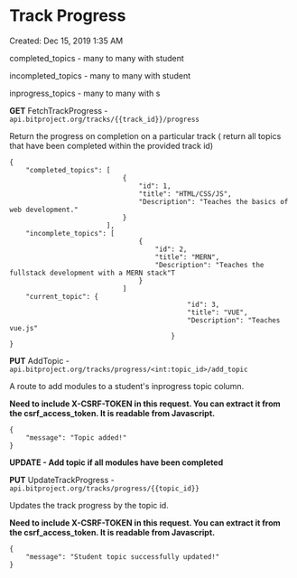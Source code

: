 # Track Progress

Created: Dec 15, 2019 1:35 AM

completed_topics - many to many with student

incompleted_topics - many to many with student

inprogress_topics - many to many with s

**GET** FetchTrackProgress - `api.bitproject.org/tracks/{{track_id}}/progress`

Return the progress on completion on a particular track 
( return all topics that have been completed within the provided track id)

    {
    	"completed_topics": [
    							{
    								"id": 1,
    								"title": "HTML/CSS/JS",
    								"Description": "Teaches the basics of web development."
    							}
    						],
    	"incomplete_topics": [ 
    								{
    									"id": 2,
    									"title": "MERN",
    									"Description": "Teaches the fullstack development with a MERN stack"T
    								}
    							]
    	"current_topic": {
    											"id": 3,
    											"title": "VUE",
    											"Description": "Teaches vue.js"
    										}
    }

**PUT** AddTopic - `api.bitproject.org/tracks/progress/<int:topic_id>/add_topic`

A route to add modules to a student's inprogress topic column.

**Need to include X-CSRF-TOKEN in this request. You can extract it from the csrf_access_token. It is readable from Javascript.**

    {
    	"message": "Topic added!"
    }

**UPDATE - Add topic if all modules have been completed**

**PUT** UpdateTrackProgress - `api.bitproject.org/tracks/progress/{{topic_id}}`

Updates the track progress by the topic id.

**Need to include X-CSRF-TOKEN in this request. You can extract it from the csrf_access_token. It is readable from Javascript.**

    {
        "message": "Student topic successfully updated!"
    }